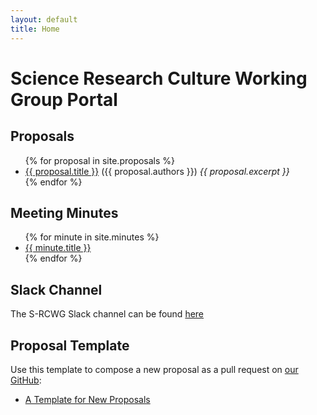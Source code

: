 ```yaml
---
layout: default
title: Home
---
```


# Science Research Culture Working Group Portal

## Proposals

<ul>
  {% for proposal in site.proposals %}
    <li>
      <a href="{{ proposal.url | relative_url  }}">{{ proposal.title }}</a> ({{ proposal.authors }}) <em>{{ proposal.excerpt }} </em>
    </li>
  {% endfor %}
</ul>

## Meeting Minutes

<ul>
  {% for minute in site.minutes %}
    <li>
      <a href="{{ minute.url | relative_url  }}">{{ minute.title }}</a>
    </li>
  {% endfor %}
</ul>


## Slack Channel

The S-RCWG Slack channel can be found [here](https://swc-neuro.slack.com/archives/C01CK2NTV32)

## Proposal Template

Use this template to compose a new proposal as a pull request on [our GitHub]({{site.url}}):

- <a href="proposal_template.html">A Template for New Proposals</a>
